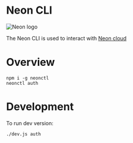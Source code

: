 Neon CLI
========

![Neon logo](https://neon.tech/static/logo-black-5ca02e6d7a42cba35e7d0ea79b29c816.svg)

The Neon CLI is used to interact with [Neon cloud](https://neon.tech)

Overview
========

```
npm i -g neonctl
neonctl auth
```

Development
===========

To run dev version:
```
./dev.js auth
```
